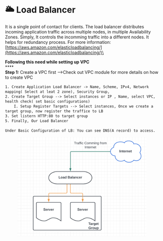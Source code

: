 # 🌥 Load Balancer

It is a single point of contact for clients. The load balancer distributes incoming application traffic across multiple nodes, in multiple Availability Zones. Simply, It controls the incomming traffic into a different nodes. It helps for redundancy process.  For more information: \
[https://aws.amazon.com/elasticloadbalancing/](https://aws.amazon.com/elasticloadbalancing/)\


**Following this need while setting up VPC** \
****\
**Step 1:** Create a VPC first -->Check out VPC module for more details on how to create VPC

```
1. Create Application Load Balancer -> Name, Scheme, IPv4, Network mapping( Select at leat 2 zone), Security Group,  
2. Create Target Group --> Select instances or IP , Name, select VPC, health check( set basic configurations)
	I. Setup Register Targets --> Select instances, Once we create a target group, now register the traffice to LB  
3. Set listern HTTP:80 to target group 
5. Finally, Our Load Balancer

Under Basic Configuration of LB: You can see DNS(A record) to access.

```

<figure><img src="../.gitbook/assets/Screen Shot 2022-11-06 at 1.55.26 AM.png" alt=""><figcaption></figcaption></figure>

